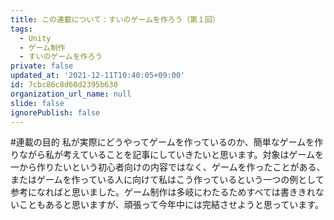 ```yaml
---
title: この連載について：すいのゲームを作ろう（第１回）
tags:
  - Unity
  - ゲーム制作
  - すいのゲームを作ろう
private: false
updated_at: '2021-12-11T10:40:05+09:00'
id: 7cbc86c8d60d2395b630
organization_url_name: null
slide: false
ignorePublish: false
---
```


#連載の目的
私が実際にどうやってゲームを作っているのか、簡単なゲームを作りながら私が考えていることを記事にしていきたいと思います。対象はゲームを一から作りたいという初心者向けの内容ではなく、ゲームを作ったことがある、またはゲームを作っている人に向けて私はこう作っているという一つの例として参考になればと思いました。ゲーム制作は多岐にわたるためすべては書ききれないこともあると思いますが、頑張って今年中には完結させようと思っています。
